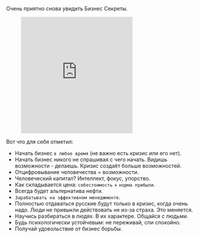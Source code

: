 Очень приятно снова увидить Бизнес Секреты.

<figure>
  <iframe height="315" src="https://www.youtube.com/embed/ll2KFqlCTO4" frameborder="0" allowfullscreen></iframe>
</figure>

Вот что для себя отметил:

+ Начать бизнес `в любое время` (не важно есть кризис или его нет).
+ Начать бизнес никого не спрашивая с чего начать. Видишь возможности - делаешь. Кризис создаёт больше возможностей.
+ Отцифровывание человечества = возможности.
+ Человеческий капитал? Интеллект, фокус, упорство.
+ Как складывается цена: `себестоимость` + `норма прибыли`.
+ Всегда будет альтернатива нефти.
+ `Зарабатывать на эффективном менеджменте`.
+ Полностью отдаваться русские будут только в кризис, когда очень надо. Люди не привыкли действовать не из-за страха. Это меняется.
+ Научись разбираться в людях. В их характере. Общайся с людьми.
+ Будь психологически устойчевым: не переживай, спи спокойно.
+ Получай удовольствие от бизнес борьбы.
